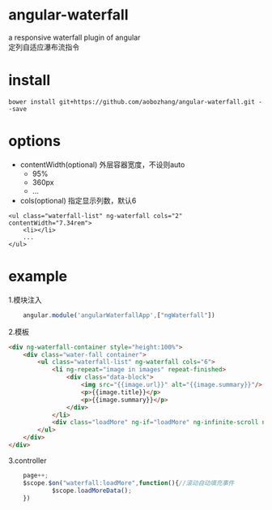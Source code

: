 # angular-waterfall
a responsive waterfall plugin of angular<br>
定列自适应瀑布流指令

# install
```
bower install git+https://github.com/aobozhang/angular-waterfall.git --save
```

# options
* contentWidth(optional) 外层容器宽度，不设则auto
    * 95%
    * 360px
    * ...
* cols(optional) 指定显示列数，默认6

```
<ul class="waterfall-list" ng-waterfall cols="2" contentWidth="7.34rem">
    <li></li>
    ...
</ul>
```
# example
1.模块注入
```javascript
    angular.module('angularWaterfallApp',["ngWaterfall"])
```

2.模板

```html
<div ng-waterfall-container style="height:100%">
    <div class="water-fall container">
        <ul class="waterfall-list" ng-waterfall cols="6">
            <li ng-repeat="image in images" repeat-finished>
                <div class="data-block">
                    <img src="{{image.url}}" alt="{{image.summary}}"/>
                    <p>{{image.title}}</p>
                    <p>{{image.summary}}</p>
                </div>
            </li>
            <div class="loadMore" ng-if="loadMore" ng-infinite-scroll ng-click="loadMoreData()">{{text}}</div>
        </ul>
    </div>
</div>
```

3.controller

```javascript
    page++;
    $scope.$on("waterfall:loadMore",function(){//滚动自动填充事件
            $scope.loadMoreData();
    })

```
